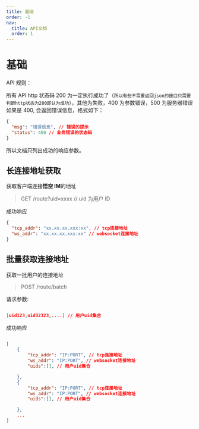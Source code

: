```yaml
---
title: 基础
order: -1
nav:
  title: API文档
  order: 1
---
```


# 基础

API 规则：

所有 API http 状态码 200 为一定执行成功了（`所以有些不需要返回json的接口只需要判断http状态为200即认为成功`），其他为失败，400 为参数错误，500 为服务器错误
如果是 400, 会返回错误信息，格式如下：

```json
{
  "msg": "错误信息", // 错误的提示
  "status": 400 // 业务错误的状态码
}
```

所以文档只列出成功的响应参数。

## 长连接地址获取

获取客户端连接**悟空 IM**的地址

> GET /route?uid=xxxx // uid 为用户 ID

成功响应

```json
{
  "tcp_addr": "xx.xx.xx.xxx:xx", // tcp连接地址
  "ws_addr": "xx.xx.xx.xxx:xx" // websocket连接地址
}
```

## 批量获取连接地址

获取一批用户的连接地址

> POST /route/batch

请求参数:

```json

[uid123,uid32323,....] // 用户uid集合

```

成功响应

```json

[
    {
        "tcp_addr": "IP:PORT", // tcp连接地址
        "ws_addr": "IP:PORT", // websocket连接地址
        "uids":[], // 用户uid集合

    },
    {
        "tcp_addr": "IP:PORT", // tcp连接地址
        "ws_addr": "IP:PORT", // websocket连接地址
        "uids":[], // 用户uid集合

    },
    ...
]


```
